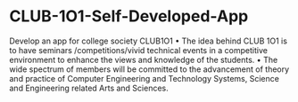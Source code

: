 # CLUB-1O1-Self-Developed-App
Develop an app for college society CLUB1O1 • The idea behind CLUB 1O1 is to have seminars /competitions/vivid technical events in a competitive environment to enhance the views and knowledge of the students. • The wide spectrum of members will be committed to the advancement of theory and practice of Computer Engineering and Technology Systems, Science and Engineering related Arts and Sciences.
